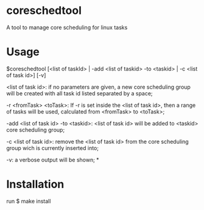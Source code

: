 # coreschedtool
A tool to manage core scheduling for linux tasks

# Usage
 
$coreschedtool [\<list of taskId\> | \-add \<list of taskid\>  -to \<taskid\> | -c \<list of task id\>] [-v] 

 \<list of task id\>: if no parameters are given, a new core scheduling group will be created with all task id listed separated by a space;

 -r \<fromTask\> \<toTask\>: If -r is set inside the \<list of task id\>, then a range of tasks will be used, calculated from \<fromTask\> to \<toTask\>;

 -add \<list of task id\> -to \<taskid\>: \<list of task id\> will be added to \<taskid\> core scheduling group;

 -c \<list of task id\>: remove the \<list of task id\> from the core scheduling group wich is currently inserted into;

 -v: a verbose output will be shown;
\*

# Installation

run $ make install